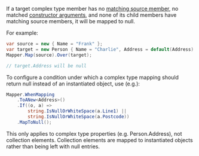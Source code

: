 If a target complex type member has no [matching source member](/Member-Matching), no matched [constructor arguments](/Object-Construction), and none of its child members have matching source members, it will be mapped to null.

For example:

```cs
var source = new { Name = "Frank" };
var target = new Person { Name = "Charlie", Address = default(Address) };
Mapper.Map(source).Over(target);

// target.Address will be null
```

To configure a condition under which a complex type mapping should return null instead of an instantiated object, use (e.g.):

```cs
Mapper.WhenMapping
    .ToANew<Address>()
    .If((o, a) => 
        string.IsNullOrWhiteSpace(a.Line1) || 
        string.IsNullOrWhiteSpace(a.Postcode))
    .MapToNull();
```

This only applies to complex type properties (e.g. Person.Address), not collection elements. Collection elements are mapped to instantiated objects rather than being left with null entries. 